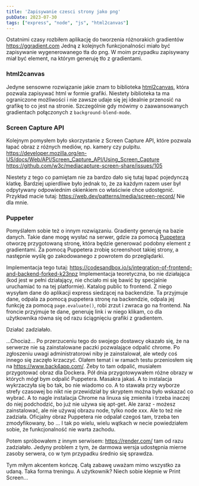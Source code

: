 ```yaml
---
title: 'Zapisywanie czesci strony jako png'
pubDate: 2023-07-30
tags: ["express", "node", "js", "html2canvas"]
---
```


Ostatnimi czasy rozbiłem aplikację do tworzenia różnorakich gradientów https://ggradient.com
Jedną z kolejnych funkcjonalności miało być zapisywanie wygenerowanego tła do png.
W moim przypadku zapisywany miał być element, na którym generuję tło z gradientami.

### html2canvas
Jedyne sensowne rozwiązanie jakie znam to biblioteka <a href="https://html2canvas.hertzen.com/">html2canvas</a>, która pozwala
zapisywać html w formie grafiki.
Niestety biblioteka ta ma ograniczone możliwości i nie zawsze udaje się jej idealnie przenosić na grafikę to co jest na stronie. Szczególnie gdy mówimy o zaawansowanych gradientach połączonych z `background-blend-mode`.

### Screen Capture API
Kolejnym pomysłem było skorzystanie z Screen Capture API, które pozwala łapać obraz z różnych mediów, np. kamery czy pulpitu.
https://developer.mozilla.org/en-US/docs/Web/API/Screen_Capture_API/Using_Screen_Capture
https://github.com/w3c/mediacapture-screen-share/issues/105

Niestety z tego co pamiętam nie za bardzo dało się tutaj łapać pojedynczą klatkę. Bardziej upierdliwe było jednak to, że za każdym razem user był odpytywany odpowiednim okienkiem co właściwie chce udostępnić. Przykład macie tutaj: https://web.dev/patterns/media/screen-record/
Nie dla mnie.

### Puppeter
Pomyślałem sobie też o innym rozwiązaniu. Gradienty generuję na bazie danych. Takie dane mogę wysłać na serwer, gdzie za pomocą <a href="https://pptr.dev/">Puppetera</a> otworzę przygotowaną stronę, która będzie generować podobny element z gradientami. Za pomocą Puppetera zrobię screenshoot takiej strony, a następnie wyślę go zakodowanego z powrotem do przeglądarki.

Implementacja tego tutaj: https://codesandbox.io/s/integration-of-frontend-and-backend-forked-k23npz
Implementacja teoretyczna, bo nie działająca (kod jest w pełni działający, nie chciało mi się bawić by specjalnie uruchamiać to na tej platformie).
Katalog public to frontend. Z niego wysyłam dane do aplikacji express siedzącej na backendzie. Ta przyjmuje dane, odpala za pomocą puppetera stronę na backendzie, odpala jej funkcję za pomocą `page.evaluate()`, robi zrzut i zwraca go na frontend. Na froncie przyjmuje te dane, generuję link i w niego klikam, co dla użytkownika równa się od razu ściągnięciu grafiki z gradientem.

Działać zadziałało.

...Chociaż...
Po przerzuceniu tego do swojego dostawcy okazało się, że na serwerze nie są zainstalowane paczki pozwalające odpalić chrome. Po zgłoszeniu uwagi administratorowi niby je zainstalował, ale wtedy coś innego się zaczęło krzaczyć.
Olałem temat i w ramach testu przeniosłem się na https://www.back4app.com/. Żeby to tam odpalić, musiałem przygotować obraz dla Dockera.
Pół dnia przygotowywałem różne obrazy w których mógł bym odpalić Puppetera. Masakra jakaś. A to instalacja wykrzaczyła się bo tak, bo nie wiadomo co. A to stawała przy wyborze strefy czasowej bo nikt nie przewidział by skryptem można było wskazać co wybrać. A to nagle instalacja Chrome na linuxa się zmieniła i trzeba inaczej do niej podchodzić, bo już nie używa się apt-get. Ale zaraz - możesz zainstalować, ale nie używaj obrazu node, tylko node xxx. Ale to też nie zadziała. Oficjalny obraz Puppetera nie odpalał czegoś tam, trzeba ten zmodyfikowany, bo ... I tak po wielu, wielu wątkach w necie powiedziałem sobie, że funkcjonalność nie warta zachodu.

Potem spróbowałem z innym serwisem: https://render.com/ tam od razu zadziałało. Jedyny problem z tym, że darmowa wersja udostępnia mierne zasoby serwera, co w tym przypadku średnio się sprawdza.

Tym miłym akcentem kończę. Całą zabawę uważam mimo wszystko za udaną. Taka forma treningu. A użytkownik? Niech sobie klepnie w Print Screen...
